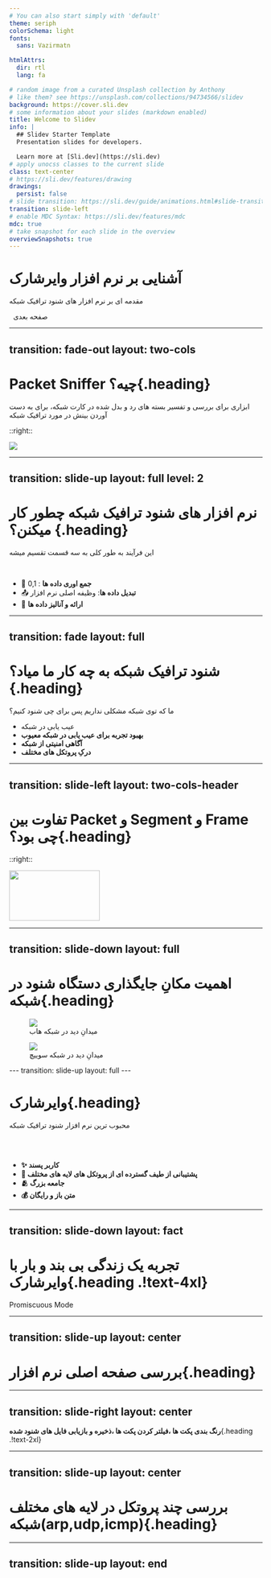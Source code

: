 ```yaml
---
# You can also start simply with 'default'
theme: seriph
colorSchema: light
fonts:
  sans: Vazirmatn

htmlAttrs:
  dir: rtl
  lang: fa

# random image from a curated Unsplash collection by Anthony
# like them? see https://unsplash.com/collections/94734566/slidev
background: https://cover.sli.dev
# some information about your slides (markdown enabled)
title: Welcome to Slidev
info: |
  ## Slidev Starter Template
  Presentation slides for developers.

  Learn more at [Sli.dev](https://sli.dev)
# apply unocss classes to the current slide
class: text-center
# https://sli.dev/features/drawing
drawings:
  persist: false
# slide transition: https://sli.dev/guide/animations.html#slide-transitions
transition: slide-left
# enable MDC Syntax: https://sli.dev/features/mdc
mdc: true
# take snapshot for each slide in the overview
overviewSnapshots: true
---
```


# آشنایی بر نرم افزار وایرشارک

مقدمه ای بر نرم افزار های شنود ترافیک شبکه

<div class="pt-12">
  <span @click="$slidev.nav.next" class="px-2 py-1 inline-flex items-center rounded cursor-pointer" hover="bg-white bg-opacity-10">
  <carbon:arrow-right class="inline"/>
  &nbsp
 صفحه بعدی 
</span>
</div>

<div class="abs-br m-6 flex gap-2">
  <a href="https://github.com/ParsaJR/wireshark-presentation" target="_blank" alt="GitHub" title="Open in GitHub"
    class="text-xl slidev-icon-btn opacity-50 !border-none !hover:text-white">
    <carbon-logo-github />
  </a>
</div>

---
transition: fade-out
layout: two-cols
---

# Packet Sniffer چیه؟{.heading}
<div class="ml-7">
ابزاری برای بررسی و تفسیر بسته های رد و بدل شده در کارت شبکه، برای به دست آوردن بینش در مورد ترافیک شبکه
</div>

::right::

<img src="/images/image.png"/>

<!--
You can have `style` tag in markdown to override the style for the current page.
Learn more: https://sli.dev/features/slide-scope-style
-->

<!--
Here is another comment.
-->

---
transition: slide-up
layout: full
level: 2
---
# نرم افزار های شنود ترافیک شبکه چطور کار میکنن؟ {.heading}
این فرآیند به طور کلی به سه قسمت تقسیم میشه

<br/>
<div class="">

- 📝 **جمع اوری داده ها** : 0,1
- 📤 **تبدیل داده ها**: وظیفه اصلی نرم افزار
- 🤹 **ارائه و آنالیز داده ها**
</div>

---
transition: fade
layout: full
---

# شنود ترافیک شبکه به چه کار ما میاد؟{.heading}
ما که توی شبکه مشکلی نداریم پس برای چی شنود کنیم؟

- عیب یابی در شبکه
- **بهبود تجربه برای عیب یابی در شبکه معیوب**
- **آگاهی امنیتی از شبکه**
- **درکِ پروتکل های مختلف**
---
transition: slide-left
layout: two-cols-header
---

# تفاوت بین Packet و Segment و Frame چی بود؟{.heading}

::right::

<img src="/images/osi.png" height="100" width="180"/>

---
transition: slide-down
layout: full
---

# اهمیت مکانِ جایگذاری دستگاه شنود در شبکه{.heading}

<div class=" h-full grid grid-cols-2 gap-2 content-center">

<figure>
<img src="/images/hub-visibality.png" class="h-72" />
<figcaption class="text-xs p-2">میدانِ دید در شبکه هاب</figcaption>
</figure>

<figure>
<img src="/images/switch-visibality.png" class="h-72" />
<figcaption class="text-xs p-2">میدانِ دید در شبکه سوییچ</figcaption>
</figure>
</div>
---
transition: slide-up
layout: full
---

# وایرشارک{.heading} 
محبوب ترین نرم افزار شنود ترافیک شبکه

<br>
<br>

- **✨ کاربر پسند**
- **💎 پشتیبانی از طیف گسترده ای از پروتکل های لایه های مختلف**
- **🫂 جامعه بزرگ**
- **💰 متن باز و رایگان**

---
transition: slide-down
layout: fact
---

# **تجربه یک زندگی بی بند و بار با وایرشارک**{.heading .!text-4xl}
Promiscuous Mode


---
transition: slide-up
layout: center
---

# **بررسی صفحه اصلی نرم افزار**{.heading}


---
transition: slide-right
layout: center
---

 **رنگ بندی پکت ها ،فیلتر کردن پکت ها ،ذخیره و بازیابی فایل های شنود شده**{.heading .!text-2xl}

---
transition: slide-up
layout: center
---

# **بررسی چند پروتکل در لایه های مختلف شبکه(arp,udp,icmp)**{.heading}

---
transition: slide-up
layout: end
---
